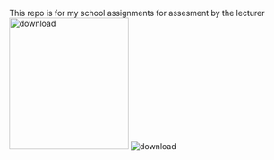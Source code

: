 This repo is for my school assignments for assesment by the lecturer
<img width="213" height="236" alt="download" src="https://github.com/user-attachments/assets/77210324-2e82-4c10-a884-240b3fcf2f86" />
![download](https://github.com/user-attachments/assets/e05ba8f1-f101-4380-b3f2-53ac1d1e82ea)
